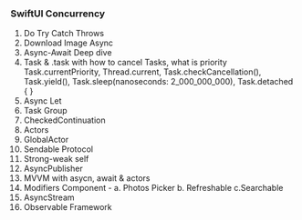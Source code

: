 ### SwiftUI Concurrency


1. Do Try Catch Throws
2. Download Image Async
3. Async-Await Deep dive
4. Task & .task with how to cancel Tasks, what is priority Task.currentPriority, Thread.current, Task.checkCancellation(), Task.yield(), Task.sleep(nanoseconds: 2_000_000_000), Task.detached { } 
5. Async Let
6. Task Group
7. CheckedContinuation
8. Actors
9. GlobalActor
10. Sendable Protocol
11. Strong-weak self
12. AsyncPublisher
13. MVVM with asycn, await & actors
14. Modifiers Component -
   a. Photos Picker
   b. Refreshable
   c.Searchable
15. AsyncStream
16. Observable Framework
